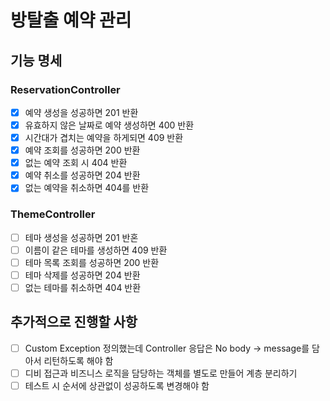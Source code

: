 # 방탈출 예약 관리

## 기능 명세

### ReservationController

- [x] 예약 생성을 성공하면 201 반환
- [x] 유효하지 않은 날짜로 예약 생성하면 400 반환
- [x] 시간대가 겹치는 예약을 하게되면 409 반환
- [x] 예약 조회를 성공하면 200 반환
- [x] 없는 예약 조회 시 404 반환
- [x] 예약 취소를 성공하면 204 반환
- [x] 없는 예약을 취소하면 404를 반환

### ThemeController

- [ ] 테마 생성을 성공하면 201 반혼
- [ ] 이름이 같은 테마를 생성하면 409 반환
- [ ] 테마 목록 조회를 성공하면 200 반환
- [ ] 테마 삭제를 성공하면 204 반환
- [ ] 없는 테마를 취소하면 404 반환
    
## 추가적으로 진행할 사항

- [ ] Custom Exception 정의했는데 Controller 응답은 No body -> message를 담아서 리턴하도록 해야 함
- [ ] 디비 접근과 비즈니스 로직을 담당하는 객체를 별도로 만들어 계층 분리하기
- [ ] 테스트 시 순서에 상관없이 성공하도록 변경해야 함
